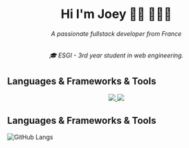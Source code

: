 
<h1 align="center">Hi I'm Joey 👋🏾 👩🏾‍💻</h1>
<h6 align="center">A passionate fullstack developer from France</h6>
<h6 align="center">🎓 ESGI - 3rd year student in web engineering.</h6>

## Languages & Frameworks & Tools

<p align="center">
  <a href="https://skillicons.dev">
    <img src="https://skillicons.dev/icons?i=html,css,js,ts,sass,react,nodejs,redux,express,nextjs,vite,python,tailwind,bootstrap,mongodb,firebase,vercel,git" />
     <img src="https://skillicons.dev/icons?i=figma,illustrator,ae" />  
  </a>
</p>

## Languages & Frameworks & Tools

![GitHub Langs](https://github-readme-stats.vercel.app/api/top-langs/?username=Joeybervin&layout=compact&theme=black-gray)



<!--
**Joeybervin/Joeybervin** is a ✨ _special_ ✨ repository because its `README.md` (this file) appears on your GitHub profile.

Here are some ideas to get you started:

- 🔭 I’m currently working on ...
- 🌱 I’m currently learning ...
- 👯 I’m looking to collaborate on ...
- 💬 Ask me about ...
- 📫 How to reach me: ...
- ⚡ Fun fact: ...
-->
